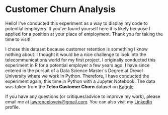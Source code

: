 # Customer Churn Analysis
Hello! I've conducted this experiment as a way to display my code to potential employers. If you've found yourself here it is likely because I applied for a position at your place of employment. Thank you for taking the time to visit!

I chose this dataset because customer retention is something I know nothing about. I thought it would be a nice challenge to look into the telecommunications world for my first project. I originally conducted this experiment in R for a potential employer a few years ago. I have since entered in the pursuit of a Data Science Master's Degree at Drexel University where we work in Python. Therefore, I have conducted the experiment again, this time in Python with a Jupyter Notebook. The data was taken from the **Telco Customer Churn** dataset on [Kaggle](https://www.kaggle.com/blastchar/telco-customer-churn).

If you have any questions (or critiques/advice to improve my work), please email me at lawrenceloveiv@gmail.com. You can also visit my [LinkedIn](https://www.linkedin.com/in/lawrenceloveiv/) profile.
